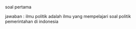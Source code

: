 soal pertama

jawaban : ilmu politik adalah ilmu yang mempelajari soal politik pemerintahan di indonesia
